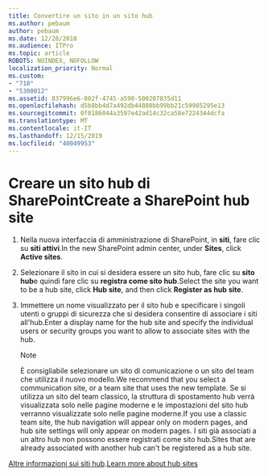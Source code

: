 ```yaml
---
title: Convertire un sito in un sito hub
ms.author: pebaum
author: pebaum
ms.date: 12/28/2018
ms.audience: ITPro
ms.topic: article
ROBOTS: NOINDEX, NOFOLLOW
localization_priority: Normal
ms.custom:
- "710"
- "5300012"
ms.assetid: 837996e6-802f-4745-a590-500207835d11
ms.openlocfilehash: d5b8bb4d7a492db44888bb99bb21c59985295e13
ms.sourcegitcommit: 0f0186044a3597e42ad14c32ca58e7224344dcfa
ms.translationtype: MT
ms.contentlocale: it-IT
ms.lasthandoff: 12/15/2019
ms.locfileid: "40049953"
---
```

# <a name="create-a-sharepoint-hub-site"></a><span data-ttu-id="074e0-102">Creare un sito hub di SharePoint</span><span class="sxs-lookup"><span data-stu-id="074e0-102">Create a SharePoint hub site</span></span>

1. <span data-ttu-id="074e0-103">Nella nuova interfaccia di amministrazione di SharePoint, in **siti**, fare clic su **siti attivi**.</span><span class="sxs-lookup"><span data-stu-id="074e0-103">In the new SharePoint admin center, under **Sites**, click **Active sites**.</span></span>

2. <span data-ttu-id="074e0-104">Selezionare il sito in cui si desidera essere un sito hub, fare clic su **sito hub**e quindi fare clic su **registra come sito hub**.</span><span class="sxs-lookup"><span data-stu-id="074e0-104">Select the site you want to be a hub site, click **Hub site**, and then click **Register as hub site**.</span></span>

3. <span data-ttu-id="074e0-105">Immettere un nome visualizzato per il sito hub e specificare i singoli utenti o gruppi di sicurezza che si desidera consentire di associare i siti all'hub.</span><span class="sxs-lookup"><span data-stu-id="074e0-105">Enter a display name for the hub site and specify the individual users or security groups you want to allow to associate sites with the hub.</span></span>

    > [!NOTE]
    >  <span data-ttu-id="074e0-106">È consigliabile selezionare un sito di comunicazione o un sito del team che utilizza il nuovo modello.</span><span class="sxs-lookup"><span data-stu-id="074e0-106">We recommend that you select a communication site, or a team site that uses the new template.</span></span> <span data-ttu-id="074e0-107">Se si utilizza un sito del team classico, la struttura di spostamento hub verrà visualizzata solo nelle pagine moderne e le impostazioni del sito hub verranno visualizzate solo nelle pagine moderne.</span><span class="sxs-lookup"><span data-stu-id="074e0-107">If you use a classic team site, the hub navigation will appear only on modern pages, and hub site settings will only appear on modern pages.</span></span> <span data-ttu-id="074e0-108">I siti già associati a un altro hub non possono essere registrati come sito hub.</span><span class="sxs-lookup"><span data-stu-id="074e0-108">Sites that are already associated with another hub can't be registered as a hub site.</span></span>
  
<span data-ttu-id="074e0-109">[Altre informazioni sui siti hub](https://go.microsoft.com/fwlink/?linkid=869149).</span><span class="sxs-lookup"><span data-stu-id="074e0-109">[Learn more about hub sites](https://go.microsoft.com/fwlink/?linkid=869149)</span></span>
  